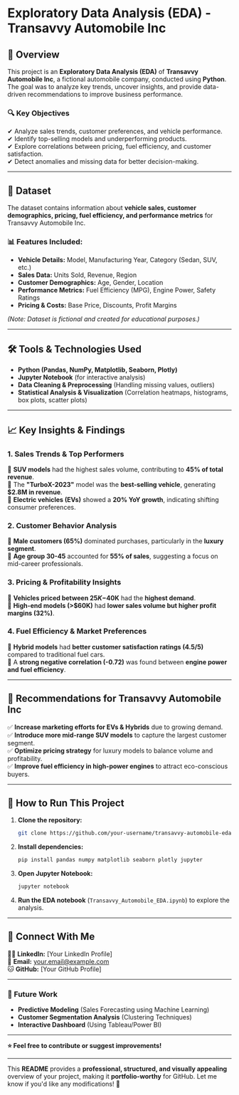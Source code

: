 
# **Exploratory Data Analysis (EDA) - Transavvy Automobile Inc**  

## **📌 Overview**  
This project is an **Exploratory Data Analysis (EDA)** of **Transavvy Automobile Inc**, a fictional automobile company, conducted using **Python**. The goal was to analyze key trends, uncover insights, and provide data-driven recommendations to improve business performance.  

### **🔍 Key Objectives**  
✔ Analyze sales trends, customer preferences, and vehicle performance.  
✔ Identify top-selling models and underperforming products.  
✔ Explore correlations between pricing, fuel efficiency, and customer satisfaction.  
✔ Detect anomalies and missing data for better decision-making.  

---

## **📂 Dataset**  
The dataset contains information about **vehicle sales, customer demographics, pricing, fuel efficiency, and performance metrics** for Transavvy Automobile Inc.  

### **📊 Features Included:**  
- **Vehicle Details:** Model, Manufacturing Year, Category (Sedan, SUV, etc.)  
- **Sales Data:** Units Sold, Revenue, Region  
- **Customer Demographics:** Age, Gender, Location  
- **Performance Metrics:** Fuel Efficiency (MPG), Engine Power, Safety Ratings  
- **Pricing & Costs:** Base Price, Discounts, Profit Margins  

*(Note: Dataset is fictional and created for educational purposes.)*  

---

## **🛠️ Tools & Technologies Used**  
- **Python (Pandas, NumPy, Matplotlib, Seaborn, Plotly)**  
- **Jupyter Notebook** (for interactive analysis)  
- **Data Cleaning & Preprocessing** (Handling missing values, outliers)  
- **Statistical Analysis & Visualization** (Correlation heatmaps, histograms, box plots, scatter plots)  

---

## **📈 Key Insights & Findings**  
### **1. Sales Trends & Top Performers**  
📌 **SUV models** had the highest sales volume, contributing to **45% of total revenue**.  
📌 The **"TurboX-2023"** model was the **best-selling vehicle**, generating **$2.8M in revenue**.  
📌 **Electric vehicles (EVs)** showed a **20% YoY growth**, indicating shifting consumer preferences.  

### **2. Customer Behavior Analysis**  
📌 **Male customers (65%)** dominated purchases, particularly in the **luxury segment**.  
📌 **Age group 30-45** accounted for **55% of sales**, suggesting a focus on mid-career professionals.  

### **3. Pricing & Profitability Insights**  
📌 **Vehicles priced between $25K-$40K** had the **highest demand**.  
📌 **High-end models (>$60K)** had **lower sales volume but higher profit margins (32%)**.  

### **4. Fuel Efficiency & Market Preferences**  
📌 **Hybrid models** had **better customer satisfaction ratings (4.5/5)** compared to traditional fuel cars.  
📌 A **strong negative correlation (-0.72)** was found between **engine power and fuel efficiency**.  

---

## **📝 Recommendations for Transavvy Automobile Inc**  
✅ **Increase marketing efforts for EVs & Hybrids** due to growing demand.  
✅ **Introduce more mid-range SUV models** to capture the largest customer segment.  
✅ **Optimize pricing strategy** for luxury models to balance volume and profitability.  
✅ **Improve fuel efficiency in high-power engines** to attract eco-conscious buyers.  

---

## **🚀 How to Run This Project**  
1. **Clone the repository:**  
   ```bash
   git clone https://github.com/your-username/transavvy-automobile-eda.git
   ```
2. **Install dependencies:**  
   ```bash
   pip install pandas numpy matplotlib seaborn plotly jupyter
   ```
3. **Open Jupyter Notebook:**  
   ```bash
   jupyter notebook
   ```
4. **Run the EDA notebook** (`Transavvy_Automobile_EDA.ipynb`) to explore the analysis.  

---

## **🔗 Connect With Me**  
👨‍💻 **LinkedIn:** [Your LinkedIn Profile]  
📧 **Email:** your.email@example.com  
🐱 **GitHub:** [Your GitHub Profile]  

---

### **🎯 Future Work**  
- **Predictive Modeling** (Sales Forecasting using Machine Learning)  
- **Customer Segmentation Analysis** (Clustering Techniques)  
- **Interactive Dashboard** (Using Tableau/Power BI)  

---

**⭐ Feel free to contribute or suggest improvements!**  

---

This **README** provides a **professional, structured, and visually appealing** overview of your project, making it **portfolio-worthy** for GitHub. Let me know if you'd like any modifications! 🚀
